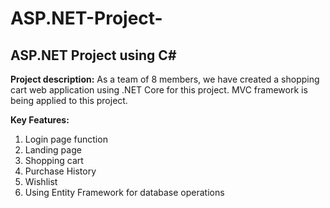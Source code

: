 # ASP.NET-Project-

## ASP.NET Project using C#

**Project description:** As a team of 8 members, we have created a shopping cart web application using .NET Core for this project. MVC framework is being applied to this project. 

**Key Features:**
1. Login page function 
2. Landing page
3. Shopping cart
4. Purchase History
5. Wishlist 
6. Using Entity Framework for database operations


